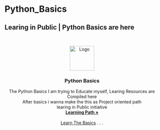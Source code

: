 # Python_Basics
## Learing in Public | Python Basics are here 


<!-- PROJECT LOGO -->
<br />
<p align="center">
  <a href="https://github.com/jaitnsongara/Python_Basics">
    <img src="https://upload.wikimedia.org/wikipedia/commons/c/c3/Python-logo-notext.svg" alt="Logo" width="80" height="80">
  </a>

  <h3 align="center">Python Basics</h3>

  <p align="center">
    The Python Basics I am trying to Educate myself, Learing Resources are Compiled here</br>
    After basics i wanna make the this as Project oriented path </br> 
    learing in Public initiative 
    <br />
    <a href="https://github.com/jaitnsongara/Python_Basics/blob/main/img/Python%20Roadmap.png"><strong>Learning Path »</strong></a>
    <br />
    <br />
    <a href="https://github.com/jaitnsongara/Python_Basics/tree/main/Learn_the_Basics">Learn The Basics</a>
    .
    <a href=""></a>
    .
    <a href=""></a>
    .
    <a href=""></a>
    
   
  </p>
</p>

